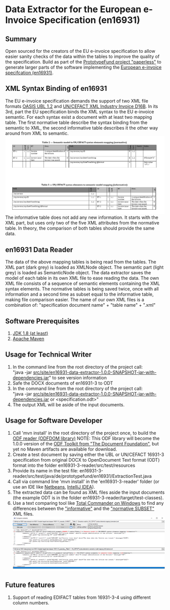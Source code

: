 # Data Extractor for the European e-Invoice Specification (en16931)
## Summary
Open sourced for the creators of the EU e-invoice specification to allow easier sanity checks of the data within the tables to improve the quality of the specification.
Build as part of the [PrototypeFund project "paperless"](https://prototypefund.de/project/papierloser-alltag/) to generate larger parts of the software implementing the [European e-invoice specifcation (en16931)](https://invoice.fans/en/en16931-en/).

## XML Syntax Binding of en16931
The EU e-invoice specification demands the support of two XML file formats [OASIS UBL 1.2](http://docs.oasis-open.org/ubl/UBL-2.1.html) and [UN/CEFACT XML Industry Invoice D16B](https://www.unece.org/cefact/xml_schemas/index).
In its 3rd, part the EU specification binds the XML syntax to the EU e-invoice semantic. For each syntax exist a document with at least two mapping table.
The first normative table describe the syntax binding from the semantic to XML, the second informative table describes it the other way around from XML to semantic.
![Two example tables for UN/CEFACT](en16931-3-reader/src/site/3-3-both-tables.png)
The informative table does not add any new information. It starts with the XML part, but uses only two of the five XML attributes from the normative table.
In theory, the comparison of both tables should provide the same data.

## en16931 Data Reader
The data of the above mapping tables is being read from the tables.
The XML part (dark grey) is loaded as XMLNode object.
The semantic part (light grey) is loaded as SemanticNode object.
The data extractor saves the model of each table in its own XML file to ease reading the data.
The own XML file consists of a sequence of semantic elements containing the XML syntax elements. 
The normative tables is being saved twice, once with all information and a second time as subset equal to the informative table, making file comparison easier.
The name of our own XML files is a combination of: "specification document name" + "table name" + ".xml"

## Software Prerequisites
1) [JDK 1.8 (at least)](https://www.oracle.com/technetwork/java/javase/downloads/index.html)
2) [Apache Maven](https://maven.apache.org/download.cgi?Preferred=ftp://mirror.reverse.net/pub/apache/)

## Usage for Technical Writer
1) In the command line from the root directory of the project call:<br/>"java -jar [src/site/en16931-data-extractor-1.0.0-SNAPSHOT-jar-with-dependencies.jar](src/site/en16931-data-extractor-1.0.0-SNAPSHOT-jar-with-dependencies.jar)" to see version information
2) Safe the DOCX documents of en16931-3 to ODT
3) In the command line from the root directory of the project call:<br/>"java -jar [src/site/en16931-data-extractor-1.0.0-SNAPSHOT-jar-with-dependencies.jar](src/site/en16931-data-extractor-1.0.0-SNAPSHOT-jar-with-dependencies.jar) <directory> or <specification.odt>"
4) The output XML will be aside of the input documents.

## Usage for Software Developer
1) Call 'mvn install' in the root directory of the project once, to build the [ODF reader (ODFDOM library)](https://github.com/svanteschubert/odftoolkit/tree/odf-changes/odfdom)
NOTE: This ODF library will become the 1.0.0 version of the [ODF Toolkit from "The Document Foundation"](https://github.com/tdf/odftoolkit), but yet no Maven artifacts are available for download.
2) Create a test document by saving either the UBL or UN/CEFACT 16931-3 specification from original DOCX to OpenDocument Text format (ODT) format into the folder en16931-3-reader/src/test/resources
3) Provide its name in the test file: en16931-3-reader/src/test/java/de/prototypefund/en16931/ExtractionTest.java
4) Call via command line 'mvn install' in the 'en16931-3-reader' folder (or use an IDE like [Netbeans](https://netbeans.apache.org/download/nb90/), [IntelliJ IDEA](https://www.jetbrains.com/idea/download/)).
5) The extracted data can be found as XML files aside the input documents (the example ODT is in the folder en16931-3-reader/target/test-classes).
6) Use a text comparing tool like [Total Commander on Windows](https://www.ghisler.com/download.htm) to find any differences between the ["informative"](en16931-3-reader/src/site/16931-3-3_example_informative.xml) and the ["normative SUBSET"](en16931-3-reader/src/site/16931-3-3_example_SUBSETnormative.xml) XML files. 
![In our example only the title is different between the two tables](en16931-3-reader/src/site/TotalCommanderComparison.png)

## Future features
1) Support of reading EDIFACT tables from 16931-3-4 using different column numbers.
